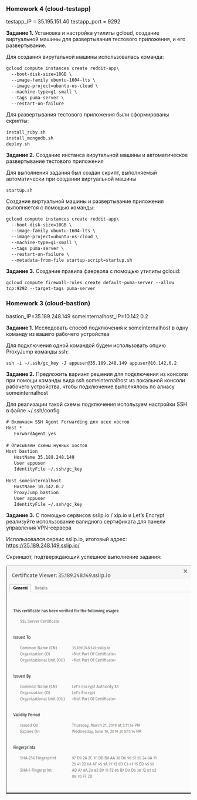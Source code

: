 ### Homework 4 (cloud-testapp)
testapp_IP = 35.195.151.40
testapp_port = 9292

**Задание 1.** Установка и настройка утилиты gcloud, создание виртуальной машины
для развертывания тестового приложения, и его развертывание.

Для создания вирутальной машины использовалась команда:

```
gcloud compute instances create reddit-app\
  --boot-disk-size=10GB \
  --image-family ubuntu-1604-lts \
  --image-project=ubuntu-os-cloud \
  --machine-type=g1-small \
  --tags puma-server \
  --restart-on-failure
```

Для развертывания тестового приложения были сформированы скрипты:
```
install_ruby.sh
install_mongodb.sh
deploy.sh
```

**Задание 2.** Создание инстанса вирутальной машины и автоматическое развертывание тестового приложения

Для выполнения задания был создан скрипт, выполняемый автоматически при создании виртуальной машины

```
startup.sh
```

Создание виртуальной машины и развертывание приложения выполняется с помощью команды:

```
gcloud compute instances create reddit-app\
  --boot-disk-size=10GB \
  --image-family ubuntu-1604-lts \
  --image-project=ubuntu-os-cloud \
  --machine-type=g1-small \
  --tags puma-server \
  --restart-on-failure \
  --metadata-from-file startup-script=startup.sh
```

**Задание 3.** Создание правила фаервола с помощью утилиты gcloud:
```
gcloud compute firewall-rules create default-puma-server --allow tcp:9292 --target-tags puma-server
```


### Homework 3 (cloud-bastion)

bastion_IP=35.189.248.149
someinternalhost_IP=10.142.0.2

**Задание 1.** Исследовать способ подключения к someinternalhost в одну команду из вашего рабочего устройства

Для подключения одной командой будем использовать опцию ProxyJump команды ssh:
```
ssh -i ~/.ssh/gc_key -J appuser@35.189.248.149 appuser@10.142.0.2
```

**Задание 2.** Предложить вариант решения для подключения из консоли при помощи команды вида ssh someinternalhost
из локальной консоли рабочего устройства, чтобы подключение выполнялось по алиасу someinternalhost

Для реализации такой схемы подключения используем настройки SSH в файле ~/.ssh/config
```
# Включаем SSH Agent Forwarding для всех хостов
Host *
   ForwardAgent yes

# Описываем схемы нужных хостов
Host bastion
   HostName 35.189.248.149
   User appuser
   IdentityFile ~/.ssh/gc_key

Host someinternalhost
   HostName 10.142.0.2
   ProxyJump bastion
   User appuser
   IdentityFile ~/.ssh/gc_key
```

**Задание 3.** С помощью сервисов sslip.io / xip.io и Let’s Encrypt реализуйте использование валидного сертификата
для панели управления VPN-сервера

Использовался сервис sslip.io, итоговый адрес: https://35.189.248.149.sslip.io/

Скриншот, подтверждающий успешное выполнение задания:

![alt text](certificate.png)
